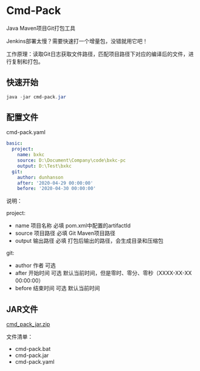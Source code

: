 # Cmd-Pack

Java Maven项目Git打包工具

Jenkins部署太慢？需要快速打一个增量包，没错就用它吧！

工作原理：读取Git日志获取文件路径，匹配项目路径下对应的编译后的文件，进行复制和打包。



## 快速开始

```powershell
java -jar cmd-pack.jar
```



## 配置文件

cmd-pack.yaml

```yaml
basic:
  project:
    name: bxkc
    source: D:\Document\Company\code\bxkc-pc
    output: D:\Test\bxkc
  git:
    author: dunhanson
    after: '2020-04-29 00:00:00'
    before: '2020-04-30 00:00:00'
```

说明：

project:

* name 项目名称 必填 pom.xml中配置的artifactId
* source 项目路径 必填 Git Maven项目路径
* output 输出路径 必填 打包后输出的路径，会生成目录和压缩包

git:

* author 作者 可选
* after 开始时间 可选 默认当前时间，但是零时、零分、零秒（XXXX-XX-XX 00:00:00）
* before 结束时间 可选 默认当前时间



## JAR文件

[cmd_pack_jar.zip](http://bxkc.oss-cn-shanghai.aliyuncs.com/software/cmd_pack_jar.zip)

文件清单：

* cmd-pack.bat
* cmd-pack.jar
* cmd-pack.yaml